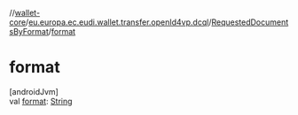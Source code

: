 //[wallet-core](../../../index.md)/[eu.europa.ec.eudi.wallet.transfer.openId4vp.dcql](../index.md)/[RequestedDocumentsByFormat](index.md)/[format](format.md)

# format

[androidJvm]\
val [format](format.md): [String](https://kotlinlang.org/api/latest/jvm/stdlib/kotlin-stdlib/kotlin/-string/index.html)
